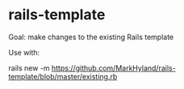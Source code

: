 # rails-template
Goal:  make changes to the existing Rails template

Use with:

rails new <project name> -m https://github.com/MarkHyland/rails-template/blob/master/existing.rb
